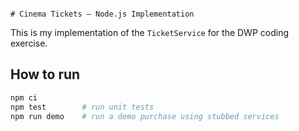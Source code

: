                                                                                                        # Cinema Tickets – Node.js Implementation

This is my implementation of the `TicketService` for the DWP coding exercise.

## How to run
```bash
npm ci
npm test        # run unit tests
npm run demo    # run a demo purchase using stubbed services
